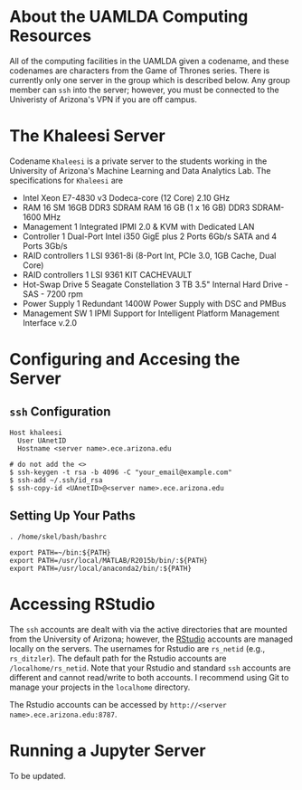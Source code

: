 # About the UAMLDA Computing Resources 

All of the computing facilities in the UAMLDA given a codename, and these codenames are characters from the Game of Thrones series. There is currently only one server in the group which is described below. Any group member can `ssh` into the server; however, you must be connected to the Univeristy of Arizona's VPN if you are off campus. 


# The Khaleesi Server

Codename `Khaleesi` is a private server to the students working in the University of Arizona's Machine Learning and Data Analytics Lab. The specifications for `Khaleesi` are 

* Intel Xeon E7-4830 v3 Dodeca-core (12 Core) 2.10 GHz
* RAM 16 SM 16GB DDR3 SDRAM RAM 16 GB (1 x 16 GB) DDR3 SDRAM-1600 MHz 
* Management 1 Integrated IPMI 2.0 & KVM with Dedicated LAN
* Controller 1 Dual-Port Intel i350 GigE plus 2 Ports 6Gb/s SATA and 4 Ports 3Gb/s 
* RAID controllers 1 LSI 9361-8i (8-Port Int, PCIe 3.0, 1GB Cache, Dual Core)
* RAID controllers 1 LSI 9361 KIT CACHEVAULT
* Hot-Swap Drive 5 Seagate Constellation 3 TB 3.5" Internal Hard Drive - SAS - 7200 rpm
* Power Supply 1 Redundant 1400W Power Supply with DSC and PMBus 
* Management SW 1 IPMI Support for Intelligent Platform Management Interface v.2.0 

# Configuring and Accesing the Server

## `ssh` Configuration 

```
Host khaleesi 
  User UAnetID
  Hostname <server name>.ece.arizona.edu
```

```
# do not add the <>
$ ssh-keygen -t rsa -b 4096 -C "your_email@example.com"
$ ssh-add ~/.ssh/id_rsa
$ ssh-copy-id <UAnetID>@<server name>.ece.arizona.edu
```

## Setting Up Your Paths 

```
. /home/skel/bash/bashrc

export PATH=~/bin:${PATH}
export PATH=/usr/local/MATLAB/R2015b/bin/:${PATH}
export PATH=/usr/local/anaconda2/bin/:${PATH}
```


# Accessing RStudio

The `ssh` accounts are dealt with via the active directories that are mounted from the University of Arizona; however, the [RStudio](https://www.rstudio.com/) accounts are managed locally on the servers. The usernames for Rstudio are `rs_netid` (e.g., `rs_ditzler`). The default path for the Rstudio accounts are `/localhome/rs_netid`. Note that your Rstudio and standard `ssh` accounts are different and cannot read/write to both accounts. I recommend using Git to manage your projects in the `localhome` directory. 

The Rstudio accounts can be accessed by `http://<server name>.ece.arizona.edu:8787`. 


# Running a Jupyter Server 

To be updated. 
